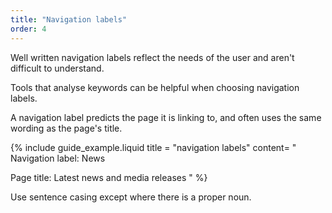 ```yaml
---
title: "Navigation labels"
order: 4
---
```


Well written navigation labels reflect the needs of the user and aren't difficult to understand.

Tools that analyse keywords can be helpful when choosing navigation labels.

A navigation label predicts the page it is linking to, and often uses the same wording as the page's title.

{% include guide_example.liquid
  title = "navigation labels"
  content= "
Navigation label: News

Page title: Latest news and media releases
"
%}

Use sentence casing except where there is a proper noun.
